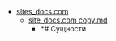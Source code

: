 - <a href = "E:\Node_projects\Node_Way\NBase\_Md\_Index\__Closer\_DOTNET\_C\Part_I\content\Docs\sites_docs.com\cat.sites_docs.com\dir.sites_docs.com.md">sites_docs.com</a>
    - <a href = "E:\Node_projects\Node_Way\NBase\_Md\_Index\__Closer\_DOTNET\_C\Part_I\content\Docs\sites_docs.com\site_docs.com copy.md">site_docs.com copy.md</a>
        - *# Сущности
